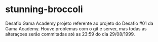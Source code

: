 # stunning-broccoli
Desafio Gama Academy
projeto referente ao projeto do Desafio #01 da Gama Academy.
Houve problemas com o git e server, mas todas as alteraçoes serão commitadas até as 23:59 do dia 29/08/1999.
